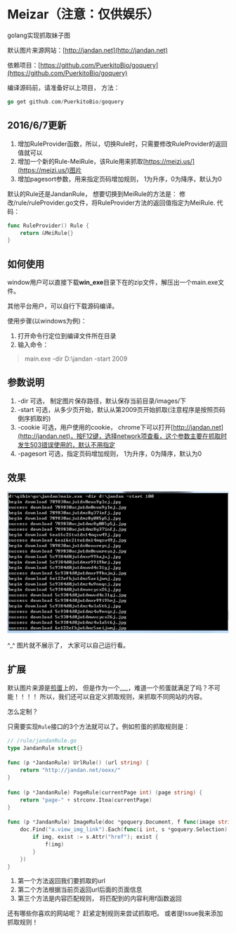 # Meizar（注意：仅供娱乐）

golang实现抓取妹子图

默认图片来源网站：[http://jandan.net](http://jandan.net)

依赖项目：[https://github.com/PuerkitoBio/goquery](https://github.com/PuerkitoBio/goquery)

编译源码前，请准备好以上项目， 方法：
``` go
go get github.com/PuerkitoBio/goquery
```

## 2016/6/7更新

1. 增加RuleProvider函数，所以，切换Rule时，只需要修改RuleProvider的返回值就可以
2. 增加一个新的Rule-MeiRule，该Rule用来抓取[https://meizi.us/](https://meizi.us/)图片
3. 增加pagesort参数，用来指定页码增加规则， 1为升序，0为降序，默认为0

默认的Rule还是JandanRule， 想要切换到MeiRule的方法是：
修改/rule/ruleProvider.go文件，将RuleProvider方法的返回值指定为MeiRule.
代码：

``` go
func RuleProvider() Rule {
	return &MeiRule{}
}
```

## 如何使用

window用户可以直接下载**win_exe**目录下在的zip文件，解压出一个main.exe文件。

其他平台用户，可以自行下载源码编译。

使用步骤(以windows为例)：

1. 打开命令行定位到编译文件所在目录
2. 输入命令：

> main.exe -dir D:\jandan -start 2009

## 参数说明

1. -dir 可选， 制定图片保存路径，默认保存当前目录/images/下
2. -start 可选，从多少页开始，默认从第2009页开始抓取(注意程序是按照页码倒序抓取的)
3. -cookie 可选，用户使用的cookie， chrome下可以打开[http://jandan.net](http://jandan.net)，按F12键，选择network项查看，这个参数主要在抓取时发生503错误使用的，默认不用指定
4. -pagesort 可选，指定页码增加规则， 1为升序，0为降序，默认为0

## 效果

![](./art/1.png)

^_^ 图片就不展示了， 大家可以自己运行看。

## 扩展

默认图片来源是[煎蛋](http://jandan.net)上的， 但是作为一个___，难道一个煎蛋就满足了吗？不可能！！！！
所以，我们还可以自定义抓取规则，来抓取不同网站的内容。

怎么定制？

只需要实现`Rule`接口的3个方法就可以了。例如煎蛋的抓取规则是：
``` go
// /rule/jandanRule.go
type JandanRule struct{}

func (p *JandanRule) UrlRule() (url string) {
	return "http://jandan.net/ooxx/"
}

func (p *JandanRule) PageRule(currentPage int) (page string) {
	return "page-" + strconv.Itoa(currentPage)
}

func (p *JandanRule) ImageRule(doc *goquery.Document, f func(image string)) {
	doc.Find("a.view_img_link").Each(func(i int, s *goquery.Selection) {
		if img, exist := s.Attr("href"); exist {
			f(img)
		}
	})
}
```
1. 第一个方法返回我们要抓取的url
2. 第二个方法根据当前页返回url后面的页面信息
3. 第三个方法是内容匹配规则， 将匹配到的内容利用f函数返回

还有哪些你喜欢的网站呢？ 赶紧定制规则来尝试抓取吧。 或者提Issue我来添加抓取规则！
